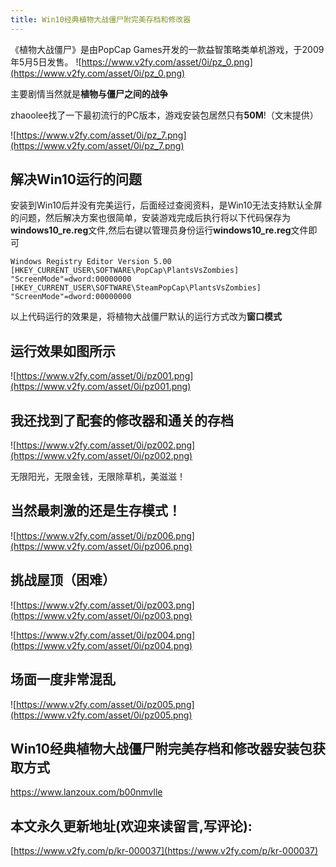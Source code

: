```yaml
---
title: Win10经典植物大战僵尸附完美存档和修改器
---
```



《植物大战僵尸》是由PopCap Games开发的一款益智策略类单机游戏，于2009年5月5日发售。
![https://www.v2fy.com/asset/0i/pz_0.png](https://www.v2fy.com/asset/0i/pz_0.png)

主要剧情当然就是**植物与僵尸之间的战争**

zhaoolee找了一下最初流行的PC版本，游戏安装包居然只有**50M**!（文末提供）

![https://www.v2fy.com/asset/0i/pz_7.png](https://www.v2fy.com/asset/0i/pz_7.png)

## 解决Win10运行的问题
安装到Win10后并没有完美运行，后面经过查阅资料，是Win10无法支持默认全屏的问题，然后解决方案也很简单，安装游戏完成后执行将以下代码保存为**windows10_re.reg**文件,然后右键以管理员身份运行**windows10_re.reg**文件即可

```
Windows Registry Editor Version 5.00
[HKEY_CURRENT_USER\SOFTWARE\PopCap\PlantsVsZombies]
"ScreenMode"=dword:00000000
[HKEY_CURRENT_USER\SOFTWARE\SteamPopCap\PlantsVsZombies]
"ScreenMode"=dword:00000000
```
以上代码运行的效果是，将植物大战僵尸默认的运行方式改为**窗口模式**


## 运行效果如图所示

![https://www.v2fy.com/asset/0i/pz001.png](https://www.v2fy.com/asset/0i/pz001.png)


## 我还找到了配套的修改器和通关的存档

![https://www.v2fy.com/asset/0i/pz002.png](https://www.v2fy.com/asset/0i/pz002.png)

无限阳光，无限金钱，无限除草机，美滋滋！

## 当然最刺激的还是生存模式！

![https://www.v2fy.com/asset/0i/pz006.png](https://www.v2fy.com/asset/0i/pz006.png)

## 挑战屋顶（困难）

![https://www.v2fy.com/asset/0i/pz003.png](https://www.v2fy.com/asset/0i/pz003.png)


![https://www.v2fy.com/asset/0i/pz004.png](https://www.v2fy.com/asset/0i/pz004.png)

## 场面一度非常混乱

![https://www.v2fy.com/asset/0i/pz005.png](https://www.v2fy.com/asset/0i/pz005.png)

## Win10经典植物大战僵尸附完美存档和修改器安装包获取方式

https://www.lanzoux.com/b00nmvlle



## 本文永久更新地址(欢迎来读留言,写评论):

[https://www.v2fy.com/p/kr-000037](https://www.v2fy.com/p/kr-000037)
